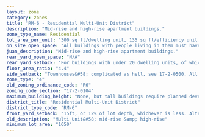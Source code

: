```yaml
---
layout: zone
category: zones
title: "RM-6 - Residential Multi-Unit District"
description: "Mid-rise and high-rise apartment buildings."
zone_type_name: Residential
lot_area_per_unit: "300 sq ft/dwelling unit, 135 sq ft/efficiency unit, 135 sq ft/SRO unit"
on_site_open_space: "All buildings with people living in them must have at least 36 sq ft of on-site open space per dwelling unit. (See 17-2-0308)"
juan_description: "Mid-rise and high-rise apartment buildings."
rear_yard_open_space: "N/A"
rear_yard_setback: "For buildings with under 20 dwelling units, of which at least 33% are &quot;accessible&quot;&#58; 50 ft or 24% of lot depth, whichever is less. For other buildings&#58; 50 ft or 30% of lot depth, whichever is less."
floor_area_ratio: "4.4"
side_setback: "Townhouses&#58; complicated as hell, see 17-2-0500. All other buildings&#58; none if building abuts the street or alley, or if building covers less than 50% of its lot. If more than 50%, building&#39;s side setbacks must equal 10% of lot width or 10% of building height (whichever is greater), but no setback needs to be wider than 20 ft."
zone_type: "4"
old_zoning_ordinance_code: "R6"
zoning_code_section: "17-2-0104"
maximum_building_height: "None, but tall buildings require planned development approval (see Sec. 17-13-0600)."
district_title: "Residential Multi-Unit District"
district_type_code: "RM-6"
front_yard_setback: "15ft, or 12% of lot depth, whichever is less. Alternatively, setback can be the average front yard depth of nearest 2 lots."
old_description: "Multi Unit&#58; mid-rise &amp; high-rise"
minimum_lot_area: "1650"
---
```


